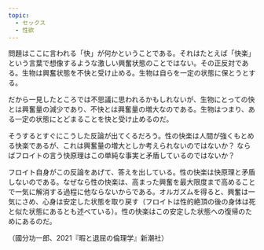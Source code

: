 ```yaml
---
topic:
  - セックス
  - 性欲
---
```

問題はここに言われる「快」が何かということである。それはたとえば「快楽」という言葉で想像するような激しい興奮状態のことではない。その正反対である。生物は興奮状態を不快と受け止める。生物は自らを一定の状態に保とうとする。

だから一見したところでは不思議に思われるかもしれないが、生物にとっての快とは興奮量の減少であり、不快とは興奮量の増大なのである。生物はつまり、ある一定の状態にとどまることを快と受け止めるのだ。

そうするとすぐにこうした反論が出てくるだろう。性の快楽は人間が強くもとめる快楽であるが、これは興奮量の増大としか考えられないのではないか？ ならばフロイトの言う快原理はこの単純な事実と矛盾しているのではないか？

フロイト自身がこの反論をあげて、答えを出している。性の快楽は快原理と矛盾しないのである。なぜなら性の快楽は、高まった興奮を最大限度まで高めることで一気に解消する過程に他ならないからである。オルガズムを得ると、興奮は一気にさめ、心身は安定した状態を取り戻す（フロイトは性的絶頂の後の身体は死と似た状態にあるとも述べている）。性の快楽はこの安定した状態への復帰のためにあるのだ。

（國分功一郎、2021『暇と退屈の倫理学』新潮社）